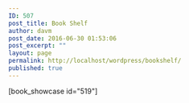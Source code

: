 ```yaml
---
ID: 507
post_title: Book Shelf
author: davm
post_date: 2016-06-30 01:53:06
post_excerpt: ""
layout: page
permalink: http://localhost/wordpress/bookshelf/
published: true
---
```

[book_showcase id="519"]